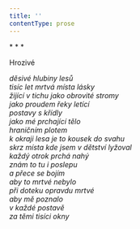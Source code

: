 ```yaml
---
title: ''
contentType: prose
---
```


<section>

\* \* \*

Hrozivé

_děsivé hlubiny lesů  
tisíc let mrtvá místa lásky  
žijící v tichu jako obrovité stromy  
jako proudem řeky letící  
postavy s křídly  
jako mé prchající tělo  
hraničním plotem  
k okraji lesa je to kousek do svahu  
skrz místa kde jsem v dětství lyžoval  
každý otrok prchá nahý  
znám to tu i poslepu  
a přece se bojím  
aby to mrtvé nebylo  
při doteku opravdu mrtvé  
aby mě poznalo  
v každé postavě  
za těmi tisíci okny_

</section>
